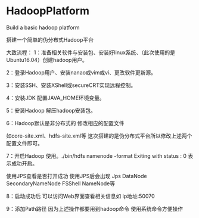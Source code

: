 # HadoopPlatform
Build a basic hadoop platform

搭建一个简单的伪分布式Hadoop平台 

大致流程：
1：准备相关软件与安装包、安装好linux系统、（此次使用的是Ubuntu16.04）创建hadoop用户。

2：登录Hadoop用户、安装nanao或vim或vi、更改软件更新源。

3：安装SSH、安装XShell或secureCRT实现远程控制。

4：安装JDK 配置JAVA_HOME环境变量。

5：安装Hadoop 解压hadoop安装包。

6：Hadoop默认是非分布式的 修改相应的配置文件

如core-site.xml、hdfs-site.xml等 这次搭建的是伪分布式平台所以修改上述两个配置文件即可。

7：开启Hadoop 使用。./bin/hdfs namenode -format Exiting with status : 0 表示成功开启。

使用JPS查看是否打开成功 使用JPS后会出现 Jps DataNode SecondaryNameNode FSShell NameNode等

8：启动成功后 可以访问Web界面查看相关信息如  ip地址:50070

9：添加Path路径 因为上述操作都要用到hadoop命令 使用系统命令方便操作
